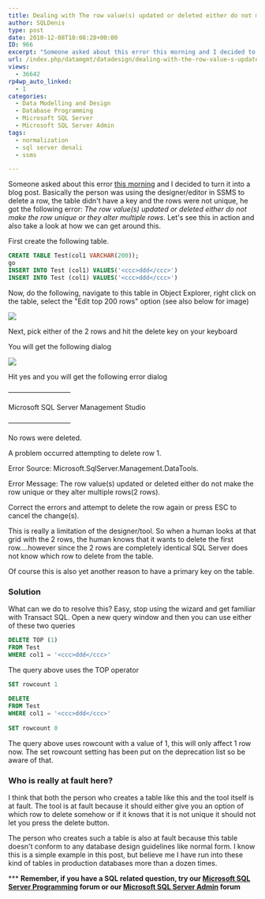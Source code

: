 ```yaml
---
title: Dealing with The row value(s) updated or deleted either do not make the row unique or they alter multiple rows errors
author: SQLDenis
type: post
date: 2010-12-08T10:08:28+00:00
ID: 966
excerpt: "Someone asked about this error this morning and I decided to turn it into a blog post. Basically the person was using the designer/editor in SSMS to delete a row, the table didn't have a key and the rows were not unique, he got the following error: The&hellip;"
url: /index.php/datamgmt/datadesign/dealing-with-the-row-value-s-updated-or/
views:
  - 36642
rp4wp_auto_linked:
  - 1
categories:
  - Data Modelling and Design
  - Database Programming
  - Microsoft SQL Server
  - Microsoft SQL Server Admin
tags:
  - normalization
  - sql server denali
  - ssms

---
```

Someone asked about this error [this morning][1] and I decided to turn it into a blog post. Basically the person was using the designer/editor in SSMS to delete a row, the table didn't have a key and the rows were not unique, he got the following error: _The row value(s) updated or deleted either do not make the row unique or they alter multiple rows_. Let's see this in action and also take a look at how we can get around this.

First create the following table.

```sql
CREATE TABLE Test(col1 VARCHAR(200));
go
INSERT INTO Test (col1) VALUES('<ccc>ddd</ccc>')
INSERT INTO Test (col1) VALUES('<ccc>ddd</ccc>')
```

Now, do the following, navigate to this table in Object Explorer, right click on the table, select the "Edit top 200 rows" option (see also below for image)

![][2]

Next, pick either of the 2 rows and hit the delete key on your keyboard
  
You will get the following dialog
  
![][3]

Hit yes and you will get the following error dialog

—————————
  
Microsoft SQL Server Management Studio
  
—————————
  
No rows were deleted.

A problem occurred attempting to delete row 1.
  
Error Source: Microsoft.SqlServer.Management.DataTools.
  
Error Message: The row value(s) updated or deleted either do not make the row unique or they alter multiple rows(2 rows).

Correct the errors and attempt to delete the row again or press ESC to cancel the change(s).

This is really a limitation of the designer/tool. So when a human looks at that grid with the 2 rows, the human knows that it wants to delete the first row....however since the 2 rows are completely identical SQL Server does not know which row to delete from the table.

Of course this is also yet another reason to have a primary key on the table.

### Solution

What can we do to resolve this? Easy, stop using the wizard and get familiar with Transact SQL. Open a new query window and then you can use either of these two queries

```sql
DELETE TOP (1)
FROM Test
WHERE col1 = '<ccc>ddd</ccc>'
```
The query above uses the TOP operator

```sql
SET rowcount 1
   
DELETE
FROM Test
WHERE col1 = '<ccc>ddd</ccc>'
   
SET rowcount 0
```

The query above uses rowcount with a value of 1, this will only affect 1 row now. The set rowcount setting has been put on the deprecation list so be aware of that.

### Who is really at fault here?

I think that both the person who creates a table like this and the tool itself is at fault. The tool is at fault because it should either give you an option of which row to delete somehow or if it knows that it is not unique it should not let you press the delete button.

The person who creates such a table is also at fault because this table doesn't conform to any database design guidelines like normal form. I know this is a simple example in this post, but believe me I have run into these kind of tables in production databases more than a dozen times. 

\*** **Remember, if you have a SQL related question, try our [Microsoft SQL Server Programming][4] forum or our [Microsoft SQL Server Admin][5] forum**<ins></ins>

 [1]: http://stackoverflow.com/questions/4386592/why-cannot-i-delete-edit-a-row-with-xml-value-in-ssms
 [2]: /wp-content/uploads/blogs/DataMgmt/200rows.png ""
 [3]: /wp-content/uploads/blogs/DataMgmt//delete.png ""
 [4]: http://forum.ltd.local/viewforum.php?f=17
 [5]: http://forum.ltd.local/viewforum.php?f=22
